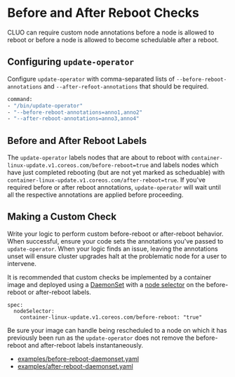 # Before and After Reboot Checks

CLUO can require custom node annotations before a node is allowed to reboot or
before a node is allowed to become schedulable after a reboot. 

## Configuring `update-operator`

Configure `update-operator` with comma-separated lists of
`--before-reboot-annotations` and `--after-refoot-annotations` that should be
required.

```bash
command:
- "/bin/update-operator"
- "--before-reboot-annotations=anno1,anno2"
- "--after-reboot-annotations=anno3,anno4"
```

## Before and After Reboot Labels

The `update-operator` labels nodes that are about to reboot with
`container-linux-update.v1.coreos.com/before-reboot=true` and labels nodes which
have just completed rebooting (but are not yet marked as scheduable) with
`container-linux-update.v1.coreos.com/after-reboot=true`. If you've required
before or after reboot annotations, `update-operator` will wait until all
the respective annotations are applied before proceeding.

## Making a Custom Check

Write your logic to perform custom before-reboot or after-reboot behavior. When
successful, ensure your code sets the annotations you've passed to
`update-operator`. When your logic finds an issue, leaving the annotations unset
will ensure cluster upgrades halt at the problematic node for a user to
intervene.

It is recommended that custom checks be implemented by a container image and
deployed using a [DaemonSet][1] with a [node selector][2] on the before-reboot
or after-reboot labels. 

```
spec:
  nodeSelector:
    container-linux-update.v1.coreos.com/before-reboot: "true"
```

Be sure your image can handle being rescheduled to a node on which it has
previously been run as the `update-operator` does not remove the before-reboot
and after-reboot labels instantaneously.

* [examples/before-reboot-daemonset.yaml][3]
* [examples/after-reboot-daemonset.yaml][4]

[1]: https://kubernetes.io/docs/concepts/workloads/controllers/daemonset/
[2]: https://kubernetes.io/docs/concepts/configuration/assign-pod-node/#nodeselector
[3]: ../examples/reboot-annotations/before-reboot-daemonset.yaml
[4]: ../examples/reboot-annotations/after-reboot-daemonset.yaml
